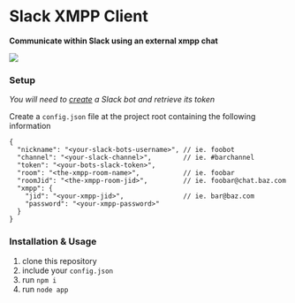 # Slack XMPP Client

**Communicate within Slack using an external xmpp chat**

![](http://i.imgur.com/QsRj81O.png)

### Setup

*You will need to [create](https://my.slack.com/services/new/bot) a Slack bot and retrieve its token*

Create a `config.json` file at the project root containing the following
information

```
{
  "nickname": "<your-slack-bots-username>", // ie. foobot
  "channel": "<your-slack-channel>",        // ie. #barchannel
  "token": "<your-bots-slack-token>",
  "room": "<the-xmpp-room-name>",           // ie. foobar
  "roomJid": "<the-xmpp-room-jid>",         // ie. foobar@chat.baz.com
  "xmpp": {
    "jid": "<your-xmpp-jid>",               // ie. bar@baz.com
    "password": "<your-xmpp-password>"
  }
}
```


### Installation & Usage

1. clone this repository
2. include your `config.json`
3. run `npm i`
4. run `node app`
